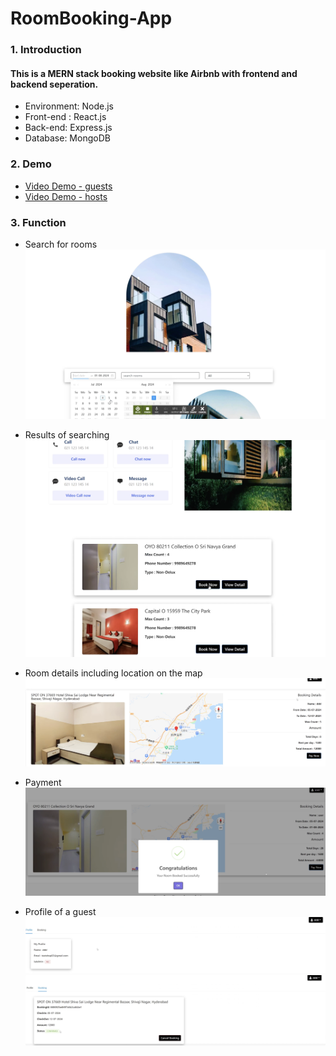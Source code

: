# RoomBooking-App
### 1. Introduction
#### This is a MERN stack booking website like Airbnb with frontend and backend seperation. 
* Environment: Node.js
* Front-end : React.js
* Back-end: Express.js
* Database: MongoDB
### 2. Demo
* [Video Demo - guests](https://www.youtube.com/watch?v=GyCaTYoBsdo&t=14s)
* [Video Demo - hosts](https://www.youtube.com/watch?v=YfQ3RN2fCbU)
### 3. Function
* Search for rooms
  ![searching-rooms](./images/searchingrooms.png)

  
* Results of searching
  ![searching-result](./images/searching-result.png)

  
* Room details including location on the map
  ![booking-deatails](./images/bookingdetails.png)

  
* Payment
  ![payment](./images/payment.png)

  
* Profile of a guest
  ![profile](./images/profile1.png)
  ![profile](./images/profile2.png)
